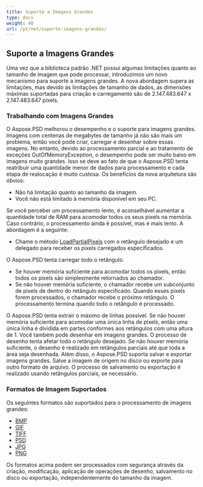 ```yaml
---
title: Suporte a Imagens Grandes
type: docs
weight: 40
url: /pt/net/suporte-imagens-grandes/
---
```


## **Suporte a Imagens Grandes**
Uma vez que a biblioteca padrão .NET possui algumas limitações quanto ao tamanho de imagem que pode processar, introduzimos um novo mecanismo para suporte a imagens grandes. A nova abordagem supera as limitações, mas devido às limitações de tamanho de dados, as dimensões máximas suportadas para criação e carregamento são de 2.147.483.647 x 2.147.483.647 pixels.
### **Trabalhando com Imagens Grandes**
O Aspose.PSD melhorou o desempenho e o suporte para imagens grandes. Imagens com centenas de megabytes de tamanho já não são mais um problema, então você pode criar, carregar e desenhar sobre essas imagens. No entanto, devido ao processamento parcial e ao tratamento de exceções OutOfMemoryException, o desempenho pode ser muito baixo em imagens muito grandes. Isso se deve ao fato de que o Aspose.PSD tenta reatribuir uma quantidade menor de dados para processamento e cada etapa de realocação é muito custosa. Os benefícios da nova arquitetura são óbvios:

- Não há limitação quanto ao tamanho da imagem.
- Você não está limitado à memória disponível em seu PC.

Se você perceber um processamento lento, é aconselhável aumentar a quantidade total de RAM para acomodar todos os seus pixels na memória. Caso contrário, o processamento ainda é possível, mas é mais lento. A abordagem é a seguinte:

- Chame o método [LoadPartialPixels](https://reference.aspose.com/psd/net/aspose.psd/rasterimage/methods/loadpartialpixels) com o retângulo desejado e um delegado para receber os pixels carregados especificados.

O Aspose.PSD tenta carregar todo o retângulo.

- Se houver memória suficiente para acomodar todos os pixels, então todos os pixels são simplesmente retornados ao chamador.
- Se não houver memória suficiente, o chamador recebe um subconjunto de pixels de dentro do retângulo especificado. Quando esses pixels forem processados, o chamador recebe o próximo retângulo. O processamento termina quando todo o retângulo é processado.

O Aspose.PSD tenta extrair o máximo de linhas possível. Se não houver memória suficiente para acomodar uma única linha de pixels, então uma única linha é dividida em partes conformes aos retângulos com uma altura de 1. Você também pode desenhar em imagens grandes. O processo de desenho tenta afetar todo o retângulo desejado. Se não houver memória suficiente, o desenho é realizado em retângulos parciais até que toda a área seja desenhada. Além disso, o Aspose.PSD suporta salvar e exportar imagens grandes. Salve a imagem de origem no disco ou exporte para outro formato de arquivo. O processo de salvamento ou exportação é realizado usando retângulos parciais, se necessário.
### **Formatos de Imagem Suportados**
Os seguintes formatos são suportados para o processamento de imagens grandes:

- [BMP](https://reference.aspose.com/psd/net/aspose.psd.imageoptions/bmpoptions)
- [GIF](https://reference.aspose.com/psd/net/aspose.psd.imageoptions/gifoptions)
- [TIFF](https://reference.aspose.com/psd/net/aspose.psd.imageoptions/tiffoptions)
- [PSD](https://reference.aspose.com/psd/net/aspose.psd.imageoptions/psdoptions)
- [JPG](https://reference.aspose.com/psd/net/aspose.psd.imageoptions/jpegoptions)
- [PNG](https://reference.aspose.com/psd/net/aspose.psd.imageoptions/pngoptions)

Os formatos acima podem ser processados com segurança através da criação, modificação, aplicação de operações de desenho, salvamento no disco ou exportação, independentemente do tamanho da imagem.
